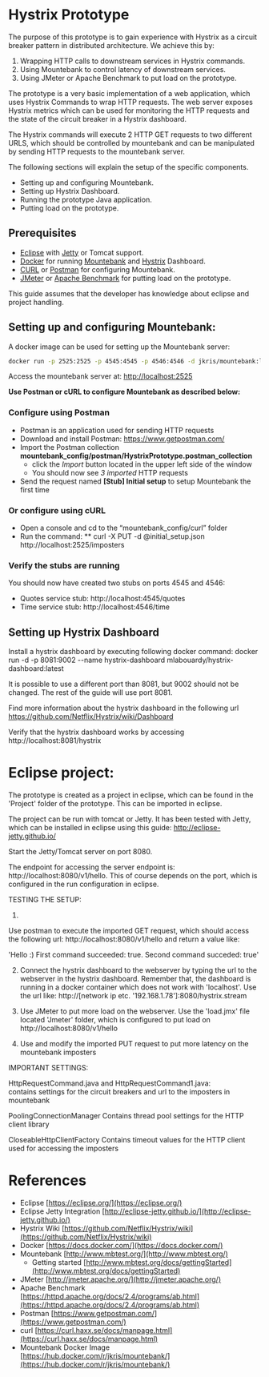 # Hystrix Prototype

The purpose of this prototype is to gain experience with Hystrix as a circuit breaker pattern in distributed architecture. We achieve this by:

1. Wrapping HTTP calls to downstream services in Hystrix commands.
2. Using Mountebank to control latency of downstream services.
3. Using JMeter or Apache Benchmark to put load on the prototype.

The prototype is a very basic implementation of a web application, which uses Hystrix Commands to wrap HTTP requests. The web server exposes Hystrix metrics which can be used for monitoring the HTTP requests and the state of the circuit breaker in a Hystrix dashboard.

The Hystrix commands will execute 2 HTTP GET requests to two different URLS, which should be controlled by mountebank and can be manipulated by sending HTTP requests to the mountebank server.

The following sections will explain the setup of the specific components.

* Setting up and configuring Mountebank.
* Setting up Hystrix Dashboard.
* Running the prototype Java application.
* Putting load on the prototype.

## Prerequisites

* [Eclipse](#references) with [Jetty](#references) or Tomcat support.
* [Docker](#references) for running [Mountebank](#references) and [Hystrix](#references) Dashboard.
* [CURL](#references) or [Postman](#references) for configuring Mountebank.
* [JMeter](#references) or [Apache Benchmark](#references) for putting load on the prototype.

This guide assumes that the developer has knowledge about eclipse and project handling.

## Setting up and configuring Mountebank:

A docker image can be used for setting up the Mountebank server:

```bash
docker run -p 2525:2525 -p 4545:4545 -p 4546:4546 -d jkris/mountebank:latest --allowInjection
```

Access the mountebank server at: [http://localhost:2525](http://localhost:2525)

__Use Postman or cURL to configure Mountebank as described below:__

### Configure using Postman

* Postman is an application used for sending HTTP requests
* Download and install Postman: https://www.getpostman.com/
* Import the Postman collection __mountebank_config/postman/HystrixPrototype.postman_collection__
	* click the _Import_ button located in the upper left side of the window
	* You should now see _3 imported_ HTTP requests
* Send the request named __[Stub] Initial setup__ to setup Mountebank the first time

### Or configure using cURL
* Open a console and cd to the “mountebank_config/curl” folder
* Run the command:
** curl -X PUT -d @initial_setup.json http://localhost:2525/imposters

### Verify the stubs are running

You should now have created two stubs on ports 4545 and 4546:
* Quotes service stub: http://localhost:4545/quotes
* Time service stub: http://localhost:4546/time

## Setting up Hystrix Dashboard

Install a hystrix dashboard by executing following docker command:
docker run -d -p 8081:9002 --name hystrix-dashboard mlabouardy/hystrix-dashboard:latest

It is possible to use a different port than 8081, but 9002 should not be changed. The rest 
of the guide will use port 8081.

Find more information about the hystrix dashboard in the following url
https://github.com/Netflix/Hystrix/wiki/Dashboard

Verify that the hystrix dashboard works by accessing http://localhost:8081/hystrix



# Eclipse project:

The prototype is created as a project in eclipse, which can be found in the 'Project' 
folder of the prototype. This can be imported in eclipse.

The project can be run with tomcat or Jetty. It has been tested with Jetty, which can 
be installed in eclipse using this guide: http://eclipse-jetty.github.io/

Start the Jetty/Tomcat server on port 8080.

The endpoint for accessing the server endpoint is: http://localhost:8080/v1/hello.
This of course depends on the port, which is configured in the run configuration in
eclipse. 





TESTING THE SETUP:

1.
Use postman to execute the imported GET request, which should access the following url:
http://localhost:8080/v1/hello and return a value like: 

'Hello :) First command succeeded: true. Second command succeded: true'

2. Connect the hystrix dashboard to the webserver by typing the url to the webserver in
the hystrix dashboard. Remember that, the dashboard is running in a docker container 
which does not work with 'localhost'. Use the url like: 
http://[network ip etc. '192.168.1.78']:8080/hystrix.stream

3. Use JMeter to put more load on the webserver. Use the 'load.jmx' file located 'Jmeter' 
folder, which is configured to put load on http://localhost:8080/v1/hello

4. Use and modify the imported PUT request to put more latency on the mountebank imposters



IMPORTANT SETTINGS:

HttpRequestCommand.java and HttpRequestCommand1.java:  
contains settings for the circuit breakers and url to the imposters in mountebank

PoolingConnectionManager
Contains thread pool settings for the HTTP client library

CloseableHttpClientFactory
Contains timeout values for the HTTP client used for accessing the imposters

# References

* Eclipse [https://eclipse.org/](https://eclipse.org/)
* Eclipse Jetty Integration [http://eclipse-jetty.github.io/](http://eclipse-jetty.github.io/)
* Hystrix Wiki [https://github.com/Netflix/Hystrix/wiki](https://github.com/Netflix/Hystrix/wiki)
* Docker [https://docs.docker.com/](https://docs.docker.com/)
* Mountebank [http://www.mbtest.org/](http://www.mbtest.org/)
	* Getting started [http://www.mbtest.org/docs/gettingStarted](http://www.mbtest.org/docs/gettingStarted)
* JMeter [http://jmeter.apache.org/](http://jmeter.apache.org/)
* Apache Benchmark [https://httpd.apache.org/docs/2.4/programs/ab.html](https://httpd.apache.org/docs/2.4/programs/ab.html)
* Postman [https://www.getpostman.com/](https://www.getpostman.com/)
* curl [https://curl.haxx.se/docs/manpage.html](https://curl.haxx.se/docs/manpage.html)
* Mountebank Docker Image [https://hub.docker.com/r/jkris/mountebank/](https://hub.docker.com/r/jkris/mountebank/)